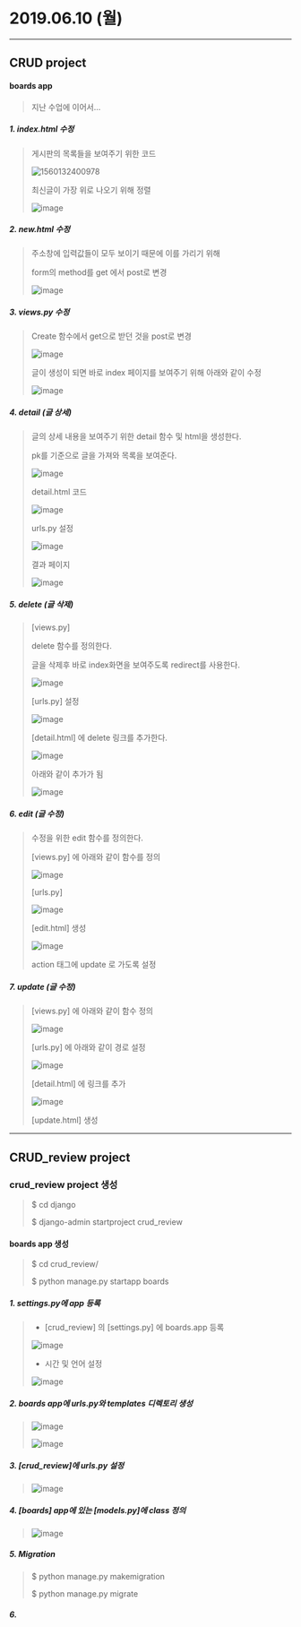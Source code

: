 # 2019.06.10 (월)

***

## CRUD project

#### boards app

>지난 수업에 이어서...



##### 1. index.html 수정

>게시판의 목록들을 보여주기 위한 코드
>
>![1560132400978](C:\Users\multicampus\AppData\Roaming\Typora\typora-user-images\1560132400978.png)
>
>
>
>최신글이 가장 위로 나오기 위해 정렬
>
>![image](https://user-images.githubusercontent.com/48499094/59168226-dbfe0800-8b6f-11e9-8041-198e51b17b62.png)



##### 2.  new.html 수정

> 주소창에 입력값들이 모두 보이기 때문에 이를 가리기 위해
>
> form의 method를 get 에서 post로 변경
>
> ![image](https://user-images.githubusercontent.com/48499094/59168017-dce26a00-8b6e-11e9-9ac0-558d66740251.png)
>
> 



##### 3. views.py 수정

> Create 함수에서 get으로 받던 것을 post로 변경
>
> ![image](https://user-images.githubusercontent.com/48499094/59168047-0d2a0880-8b6f-11e9-8159-9584522e0de1.png)
>
> 
>
> 글이 생성이 되면 바로 index 페이지를 보여주기 위해 아래와 같이 수정
>
> ![image](https://user-images.githubusercontent.com/48499094/59168114-5a0ddf00-8b6f-11e9-8e31-b16e7e89ab91.png)



##### 4. detail (글 상세)

>글의 상세 내용을 보여주기 위한 detail 함수 및 html을 생성한다.
>
>pk를 기준으로 글을 가져와 목록을 보여준다.
>
>![image](https://user-images.githubusercontent.com/48499094/59171096-6b111d00-8b7c-11e9-8040-85cedd50ba99.png)
>
>
>
>detail.html 코드
>
>![image](https://user-images.githubusercontent.com/48499094/59171255-17eb9a00-8b7d-11e9-9fb9-fb36a592d815.png)
>
>
>
>urls.py 설정
>
>![image](https://user-images.githubusercontent.com/48499094/59171298-541efa80-8b7d-11e9-8c16-bb1f1c276fd1.png)
>
>결과 페이지
>
>![image](https://user-images.githubusercontent.com/48499094/59171657-f5f31700-8b7e-11e9-9b4b-63f1a0fa150c.png)



##### 5. delete (글 삭제)

> [views.py]
>
> delete 함수를 정의한다.
>
> 글을 삭제후 바로 index화면을 보여주도록 redirect를 사용한다.
>
> ![image](https://user-images.githubusercontent.com/48499094/59171594-9f85d880-8b7e-11e9-8255-d486784041b5.png)
>
> 
>
> [urls.py] 설정
>
> ![image](https://user-images.githubusercontent.com/48499094/59171704-40749380-8b7f-11e9-9861-8d541cd68cc9.png)
>
> 
>
> [detail.html] 에 delete 링크를 추가한다.
>
> ![image](https://user-images.githubusercontent.com/48499094/59171741-7580e600-8b7f-11e9-80e1-6a2689092626.png)
>
> 
>
> 아래와 같이 추가가 됨
>
> ![image](https://user-images.githubusercontent.com/48499094/59171677-158a3f80-8b7f-11e9-8b5c-4620e7042daa.png)



##### 6. edit (글 수정)

>수정을 위한 edit 함수를 정의한다.
>
>[views.py] 에 아래와 같이 함수를 정의
>
>![image](https://user-images.githubusercontent.com/48499094/59171818-e45e3f00-8b7f-11e9-9bdd-0877f095c3c3.png)
>
>
>
>[urls.py]
>
>![image](https://user-images.githubusercontent.com/48499094/59171841-022ba400-8b80-11e9-99f5-c6bd4af10dd5.png)
>
>
>
>[edit.html] 생성
>
>![image](https://user-images.githubusercontent.com/48499094/59171873-29827100-8b80-11e9-9d01-4e869666edcd.png)
>
>action 태그에 update 로 가도록 설정
>
>



##### 7. update (글 수정)

> [views.py] 에 아래와 같이 함수 정의
>
> ![image](https://user-images.githubusercontent.com/48499094/59172586-d8747c00-8b83-11e9-8d88-1bf110232d6f.png)
>
> 
>
> [urls.py] 에 아래와 같이 경로 설정
>
> ![image](https://user-images.githubusercontent.com/48499094/59171971-8da53500-8b80-11e9-830f-27e5cdc2ac04.png)
>
> 
>
> [detail.html] 에 링크를 추가
>
> ![image](https://user-images.githubusercontent.com/48499094/59172478-29d03b80-8b83-11e9-9db3-0d7f74b6dfe7.png)
>
> [update.html] 생성
>
> 



***

## CRUD_review project

### crud_review project 생성

> $ cd django
>
> $ django-admin startproject crud_review

#### boards app 생성

> $ cd crud_review/
>
> $ python manage.py startapp boards



##### 1.  settings.py에 app 등록

> * [crud_review] 의 [settings.py] 에 boards.app 등록
>
> ![image](https://user-images.githubusercontent.com/48499094/59234544-3d81ad80-8c28-11e9-9bf0-c13434693486.png)
>
> * 시간 및 언어 설정
>
> ![image](https://user-images.githubusercontent.com/48499094/59234570-5ab67c00-8c28-11e9-8601-70fcb656e075.png)



##### 2. boards app에 urls.py와 templates 디렉토리 생성

> ![image](https://user-images.githubusercontent.com/48499094/59234633-aec16080-8c28-11e9-9767-38fca79f9088.png)
>
> 
>
> ![image](https://user-images.githubusercontent.com/48499094/59234657-cb5d9880-8c28-11e9-99e8-1968c8321d71.png)



##### 3.  [crud_review]에 urls.py 설정

>![image](https://user-images.githubusercontent.com/48499094/59234769-3909c480-8c29-11e9-92e4-0d7dea41e52d.png)
>
>



##### 4.  [boards] app에 있는 [models.py]에 class 정의

>![image](https://user-images.githubusercontent.com/48499094/59234834-72dacb00-8c29-11e9-91f0-25ba2a14f353.png)
>
>



##### 5.  Migration

>$ python manage.py makemigration
>
>$ python manage.py migrate



##### 6. 









